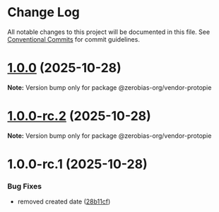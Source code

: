 # Change Log

All notable changes to this project will be documented in this file.
See [Conventional Commits](https://conventionalcommits.org) for commit guidelines.

# [1.0.0](https://github.com/zerobias-org/vendor/compare/@zerobias-org/vendor-protopie@1.0.0-rc.2...@zerobias-org/vendor-protopie@1.0.0) (2025-10-28)

**Note:** Version bump only for package @zerobias-org/vendor-protopie





# [1.0.0-rc.2](https://github.com/zerobias-org/vendor/compare/@zerobias-org/vendor-protopie@1.0.0-rc.1...@zerobias-org/vendor-protopie@1.0.0-rc.2) (2025-10-28)

**Note:** Version bump only for package @zerobias-org/vendor-protopie





# 1.0.0-rc.1 (2025-10-28)


### Bug Fixes

* removed created date ([28b11cf](https://github.com/zerobias-org/vendor/commit/28b11cf2563e9cdadd4b1dc83edd60d2fcd01df0))

